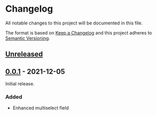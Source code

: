 # Changelog

All notable changes to this project will be documented in this file.

The format is based on [Keep a Changelog](https://keepachangelog.com/en/1.0.0/)
and this project adheres to [Semantic Versioning](https://semver.org/spec/v2.0.0.html).

## [Unreleased]

## [0.0.1] - 2021-12-05

Initial release.

### Added
- Enhanced multiselect field

[Unreleased]:https://github.com/NoelClick/noelclickforms/compare/v0.0.1...HEAD
[0.0.1]:https://github.com/NoelClick/noelclickforms/releases/tag/v0.0.1